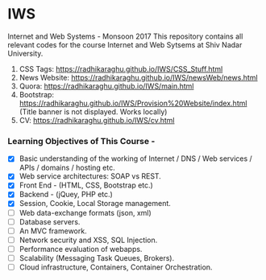 # IWS
Internet and Web Systems - Monsoon 2017
This repository contains all relevant codes for the course Internet and Web Sytsems at Shiv Nadar University. 

1. CSS Tags: https://radhikaraghu.github.io/IWS/CSS_Stuff.html
2. News Website: https://radhikaraghu.github.io/IWS/newsWeb/news.html
3. Quora: https://radhikaraghu.github.io/IWS/main.html
4. Bootstrap: https://radhikaraghu.github.io/IWS/Provision%20Website/index.html (Title banner is not displayed. Works locally) 
5. CV: https://radhikaraghu.github.io/IWS/cv.html


### Learning Objectives of This Course - 

- [x] Basic understanding of the working of Internet / DNS / Web services / APIs / domains / hosting etc.
- [x] Web service architectures: SOAP vs REST.
- [x] Front End - (HTML, CSS, Bootstrap etc.) 
- [x] Backend - (jQuey, PHP etc.)
- [x] Session, Cookie, Local Storage management.
- [ ] Web data-exchange formats (json, xml)
- [ ] Database servers.
- [ ] An MVC framework.
- [ ] Network security and XSS, SQL Injection.
- [ ] Performance evaluation of webapps.
- [ ] Scalability (Messaging Task Queues, Brokers).
- [ ] Cloud infrastructure, Containers, Container Orchestration.
